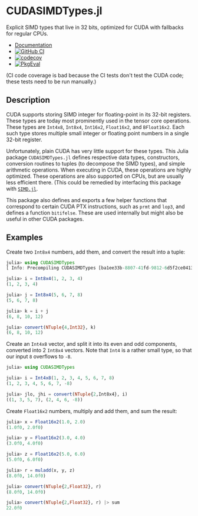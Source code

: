 # CUDASIMDTypes.jl

Explicit SIMD types that live in 32 bits, optimized for CUDA with
fallbacks for regular CPUs.

* [Documentation](https://eschnett.github.io/CUDASIMDTypes.jl/dev/)
* [![GitHub
  CI](https://github.com/eschnett/CUDASIMDTypes.jl/workflows/CI/badge.svg)](https://github.com/eschnett/CUDASIMDTypes.jl/actions)
* [![codecov](https://codecov.io/gh/eschnett/CUDASIMDTypes.jl/branch/main/graph/badge.svg?token=75FT03ULHD)](https://codecov.io/gh/eschnett/CUDASIMDTypes.jl)
* [![PkgEval](https://juliaci.github.io/NanosoldierReports/pkgeval_badges/C/CUDASIMDTypes.svg)](https://juliaci.github.io/NanosoldierReports/pkgeval_badges/C/CUDASIMDTypes.html)

(CI code coverage is bad because the CI tests don't test the CUDA
code; these tests need to be run manually.)

## Description

CUDA supports storing SIMD integer for floating-point in its 32-bit
registers. These types are today most prominently used in the tensor
core operations. These types are `Int4x8`, `Int8x4`, `Int16x2`,
`Float16x2`, and `BFloat16x2`. Each such type stores multiple small
integer or floating point numbers in a single 32-bit register.

Unfortunately, plain CUDA has very little support for these types.
This Julia package `CUDASIMDTypes.jl` defines respective data types,
constructors, conversion routines to tuples (to decompose the SIMD
types), and simple arithmetic operations. When executing in CUDA,
these operations are highly optimized. These operations are also
supported on CPUs, but are usually less efficient there. (This could
be remedied by interfacing this package with
[`SIMD.jl`](https://github.com/eschnett/SIMD.jl).

This package also defines and exports a few helper functions that
correspond to certain CUDA PTX instructions, such as `prmt` and
`lop3`, and defines a function `bitifelse`. These are used internally
but might also be useful in other CUDA packages.

## Examples

Create two `Int8x4` numbers, add them, and convert the result into a tuple:
```Julia
julia> using CUDASIMDTypes
[ Info: Precompiling CUDASIMDTypes [ba1ee33b-8807-41fd-9812-6d5f2ce04139]

julia> i = Int8x4(1, 2, 3, 4)
(1, 2, 3, 4)

julia> j = Int8x4(5, 6, 7, 8)
(5, 6, 7, 8)

julia> k = i + j
(6, 8, 10, 12)

julia> convert(NTuple{4,Int32}, k)
(6, 8, 10, 12)
```

Create an `Int4x8` vector, and split it into its even and odd
components, converted into 2 `Int8x4` vectors. Note that `Int4` is a
rather small type, so that our input `8` overflows to `-8`.
```Julia
julia> using CUDASIMDTypes

julia> i = Int4x8(1, 2, 3, 4, 5, 6, 7, 8)
(1, 2, 3, 4, 5, 6, 7, -8)

julia> jlo, jhi = convert(NTuple{2,Int8x4}, i)
((1, 3, 5, 7), (2, 4, 6, -8))
```

Create `Float16x2` numbers, multiply and add them, and sum the result:
```Julia
julia> x = Float16x2(1.0, 2.0)
(1.0f0, 2.0f0)

julia> y = Float16x2(3.0, 4.0)
(3.0f0, 4.0f0)

julia> z = Float16x2(5.0, 6.0)
(5.0f0, 6.0f0)

julia> r = muladd(x, y, z)
(8.0f0, 14.0f0)

julia> convert(NTuple{2,Float32}, r)
(8.0f0, 14.0f0)

julia> convert(NTuple{2,Float32}, r) |> sum
22.0f0
```
